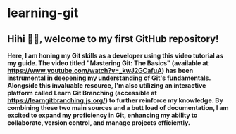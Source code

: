 ﻿# learning-git
## Hihi 👋🏽, welcome to my first GitHub repository!

**Here, I am honing my Git skills as a developer using this video tutorial as my guide. The video titled "Mastering Git: The Basics" (available at https://www.youtube.com/watch?v=_kwJ2GCafuA) has been instrumental in deepening my understanding of Git's fundamentals. Alongside this invaluable resource, I'm also utilizing an interactive platform called Learn Git Branching (accessible at https://learngitbranching.js.org/) to further reinforce my knowledge. By combining these two main sources and a butt load of documentation, I am excited to expand my proficiency in Git, enhancing my ability to collaborate, version control, and manage projects efficiently.**

